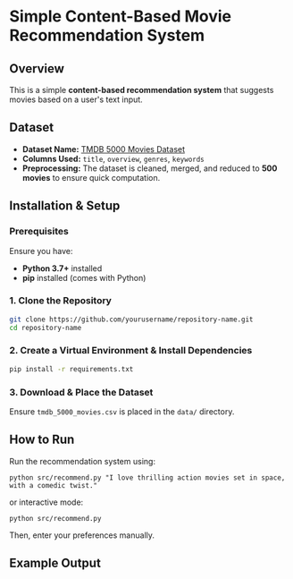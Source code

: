 # Simple Content-Based Movie Recommendation System 

## Overview
This is a simple **content-based recommendation system** that suggests movies based on a user's text input.

## Dataset 
- **Dataset Name:** [TMDB 5000 Movies Dataset](https://www.kaggle.com/datasets/tmdb/tmdb-movie-metadata)
- **Columns Used:** `title`, `overview`, `genres`, `keywords`
- **Preprocessing:** The dataset is cleaned, merged, and reduced to **500 movies** to ensure quick computation.


## Installation & Setup

### **Prerequisites**
Ensure you have:
- **Python 3.7+** installed
- **pip** installed (comes with Python)

### 1. **Clone the Repository**
```sh
git clone https://github.com/yourusername/repository-name.git
cd repository-name
```
### 2. **Create a Virtual Environment & Install Dependencies**
```sh
pip install -r requirements.txt
```

### 3. **Download & Place the Dataset**
Ensure `tmdb_5000_movies.csv` is placed in the `data/` directory.

## How to Run
Run the recommendation system using:

`python src/recommend.py "I love thrilling action movies set in space, with a comedic twist."`

or interactive mode:

`python src/recommend.py`

Then, enter your preferences manually.

## Example Output

